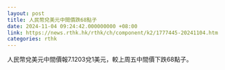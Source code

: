 ```yaml
---
layout: post
title: 人民幣兌美元中間價跌68點子
date: 2024-11-04 09:24:42.000000000 +08:00
link: https://news.rthk.hk/rthk/ch/component/k2/1777445-20241104.htm
categories: rthk
---
```


人民幣兌美元中間價報7.1203兌1美元，較上周五中間價下跌68點子。
